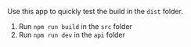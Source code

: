 Use this app to quickly test the build in the `dist` folder.

1. Run `npm run build` in the `src` folder
2. Run `npm run dev` in the `api` folder